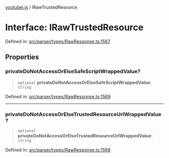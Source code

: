 [youtubei.js](../README.md) / IRawTrustedResource

# Interface: IRawTrustedResource

Defined in: [src/parser/types/RawResponse.ts:1567](https://github.com/LuanRT/YouTube.js/blob/0733f60b57877f6b8b87dfd5cc6195b5085f5c09/src/parser/types/RawResponse.ts#L1567)

## Properties

### privateDoNotAccessOrElseSafeScriptWrappedValue?

> `optional` **privateDoNotAccessOrElseSafeScriptWrappedValue**: `string`

Defined in: [src/parser/types/RawResponse.ts:1569](https://github.com/LuanRT/YouTube.js/blob/0733f60b57877f6b8b87dfd5cc6195b5085f5c09/src/parser/types/RawResponse.ts#L1569)

***

### privateDoNotAccessOrElseTrustedResourceUrlWrappedValue?

> `optional` **privateDoNotAccessOrElseTrustedResourceUrlWrappedValue**: `string`

Defined in: [src/parser/types/RawResponse.ts:1568](https://github.com/LuanRT/YouTube.js/blob/0733f60b57877f6b8b87dfd5cc6195b5085f5c09/src/parser/types/RawResponse.ts#L1568)
